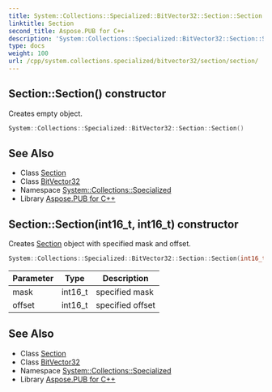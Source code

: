 ```yaml
---
title: System::Collections::Specialized::BitVector32::Section::Section constructor
linktitle: Section
second_title: Aspose.PUB for C++
description: 'System::Collections::Specialized::BitVector32::Section::Section constructor. Creates empty object in C++.'
type: docs
weight: 100
url: /cpp/system.collections.specialized/bitvector32/section/section/
---
```

## Section::Section() constructor


Creates empty object.

```cpp
System::Collections::Specialized::BitVector32::Section::Section()
```

## See Also

* Class [Section](../)
* Class [BitVector32](../../)
* Namespace [System::Collections::Specialized](../../../)
* Library [Aspose.PUB for C++](../../../../)
## Section::Section(int16_t, int16_t) constructor


Creates [Section](../) object with specified mask and offset.

```cpp
System::Collections::Specialized::BitVector32::Section::Section(int16_t mask, int16_t offset)
```


| Parameter | Type | Description |
| --- | --- | --- |
| mask | int16_t | specified mask |
| offset | int16_t | specified offset |

## See Also

* Class [Section](../)
* Class [BitVector32](../../)
* Namespace [System::Collections::Specialized](../../../)
* Library [Aspose.PUB for C++](../../../../)
